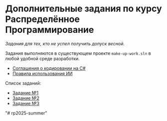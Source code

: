 # Дополнительные задания по курсу Распределённое Программирование

_Задания для тех, кто не успел получить допуск весной._

Задания выполняются в существующем проекте `make-up-work.sln` в любой удобной среде разработки.

- [Соглашения о кодировании на C#](requirements/Coding_Style.md)
- [Правила использования ИИ](requirements/AI_Use_Policy.md)

Список заданий:

- [Задание №1](task01/README.md)
- [Задание №2](task02/README.md)
- [Задание №3](task03/README.md)

"# rp2025-summer" 
